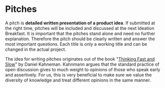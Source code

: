 # Pitches

A pitch is **detailed written presentation of a product idea**. If submitted at the right time, pitches will be included and discussed at the next Ideation Breakfast. It is important that the pitches stand alone and need no further explanation. Therefore the pitch should be clearly written and answer the most important questions. Each title is only a working title and can be changed in the actual project.

The idea for writing pitches originates out of the book "[Thinking Fast and Slow](https://en.wikipedia.org/wiki/Thinking,_Fast_and_Slow)" by Daniel Kahneman. Kahnmann argues that the standard practice of open discussion gives to much weight to opinions of those who speak early and assertively. For us, this is very beneficial to make sure we value the diversity of knowledge and treat different opinions in the same manner.
